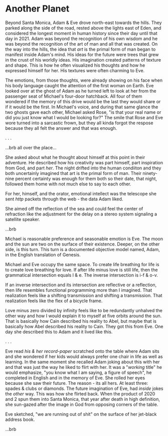 # Another Planet

Beyond Santa Monica, Adam & Eve drove north-east towards the hills. They parked along the side of the road, rested above the lights east of Eden, and considered the longest moment in human history since their day until that day in 2021. Adam was beyond the recognition of his own wisdom and he was beyond the recognition of the art of man and all that was created. On the way into the hills, the idea that _art_ is the primal form of man began to manifest inside Adam's mind. His ideas for the future were trees that grew in the crust of his worldly ideas. His imagination created patterns of texture and shape. This is how he often visualized his thoughts and how he expressed himself for her. His textures were often charming to Eve.

The emotions, from those thoughts, were already showing on his face when his body language caught the attention of the first woman on Earth. Eve looked over at the ghost of Adam as he turned left to look at her from the passenger seat of Michael's four-door hatchback. All four of them wondered if the memory of this drive would be the last they would share or if it would be the first. In Michael's voice, and during that same glance the two ghosts gave each other, Michael asked Rose, "is that your real name or did you just know what I would be looking for?" The smile that Rose and Eve wore turned into a sarcastic frown, but they all kinda forgot the respose because they all felt the answer and that was enough.  

. . .

...brb all over the place...

She asked about what he thought about himself at this point in their adventure. He described how his creativity was part himself, part inspiration from God, and part _her_. The night drifted into the human condiiton and they both uncertainly imagined that art is the primal form of man. Their ninety-nine percent certainty was enough for them both so their date, that night, followed them home with not much else to say to each other.

For her, himself, and the orator, emotional intellect was the telescope she sent _http_ packets through the web - the data Adam liked.

She aimed off the reflection of the sea and could feel the center of refraction like the adjustment for the delay on a stereo system signaling a satellite speaker.

...brb

Michael is reasonable preference and seasonable emotion is Eve. The moon and the sun are two on the surface of their existence. Deeper, on the other side, is this turn. This turn is a documented objective model named, Adam, in the English translation of Genesis.

Michael and Eve occupy the same space. To create life breathing for life is to create love breathing for love. If after life minus love is still life, then the grammatical intersection equals l & e. The inverse intersection is i-f & o-v.

If an inverse intersection and its intersection are reflective or a reflection, then life resembles functional programming more than I imagined. That realization feels like a shifting transmission and shifting a transmission. That realization feels like the flex of a bicycle frame.

Love minus zero divided by infinity feels like to be redundantly unhalved the other way and how I would explain it to myself at five orbits around the sun. That is basically how Cain described his reality to Abel, but maybe that is basically how Abel described his reality to Cain. They got this from Eve. One day she described this to Adam and it lived like this.

. . .

Eve read _his & her record-paper_ scratched onto the table where Adam sits and she wondered if her kids would always prefer one chair in life as well as learning. In the same moment she recalled Adam joking about this with her and that was just the way he liked to flirt with her. It was a "_working_ title" he would emphasize, "you know what I am saying, a figure of speech", he completed in English and in the memory of Eve. She rolled her eyes because she saw their future. The reason - its all hers. At least three: spades & clubs or diamonds. The future imagination of Eve, had _inside_ jokes the _other_ way. This was how she flirted back. When the product of 2020 and 2 spun them into Santa Monica, that year after death in high definition, she sun-gazed after the image in God from opposing corners of the table.

Eve sketched, "we are running out of shit" on the surface of her jet-black address book.

...brb
